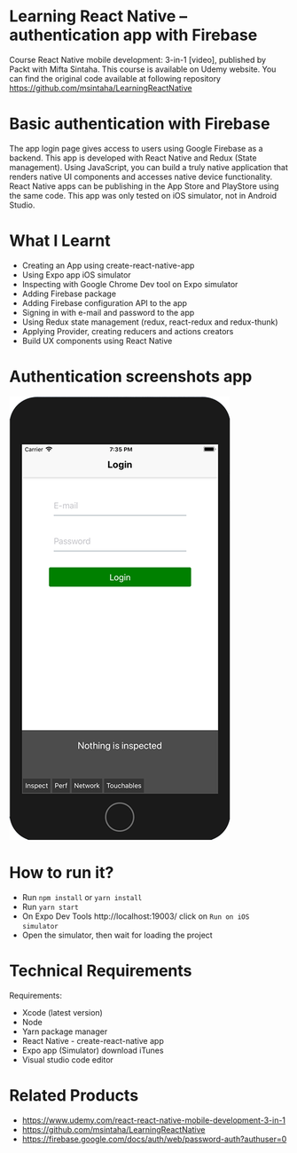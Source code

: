 # Learning React Native – authentication app with Firebase
Course React Native mobile development: 3-in-1 [video], published by Packt with Mifta Sintaha.
This course is available on Udemy website. 
You can find the original code available at following repository https://github.com/msintaha/LearningReactNative


# Basic authentication with Firebase
The app login page gives access to users using Google Firebase as a backend. This app is developed with React Native and Redux (State management). 
Using JavaScript, you can build a truly native application that renders native UI components and accesses native device functionality. React Native apps can be publishing in the App Store and PlayStore using the same code. This app was only tested on iOS simulator, not in Android Studio.

# What I Learnt 
*	Creating an App using create-react-native-app
*	Using Expo app iOS simulator
*	Inspecting with Google Chrome Dev tool on Expo simulator
*	Adding Firebase package 
*	Adding Firebase configuration API to the app
*	Signing in with e-mail and password to the app
*	Using Redux state management (redux, react-redux and redux-thunk)
*	Applying Provider, creating reducers and actions creators
*	Build UX components using React Native 


# Authentication screenshots app

![picture alt]( https://github.com/andreadsw/react-native-app-authentication/blob/master/assets/login-page-small.png
 "Login page app")



# How to run it?
*	Run ```npm install``` or ```yarn install```
*	Run ```yarn start```
*	On Expo Dev Tools http://localhost:19003/ click on ```Run on iOS simulator```
*	Open the simulator, then wait for loading the project

# Technical Requirements
Requirements:
*	Xcode (latest version)
*	Node
*	Yarn package manager
*	React Native - create-react-native app
*	Expo app (Simulator) download iTunes
*	Visual studio code editor 

# Related Products
*	https://www.udemy.com/react-react-native-mobile-development-3-in-1
*	https://github.com/msintaha/LearningReactNative
* https://firebase.google.com/docs/auth/web/password-auth?authuser=0


